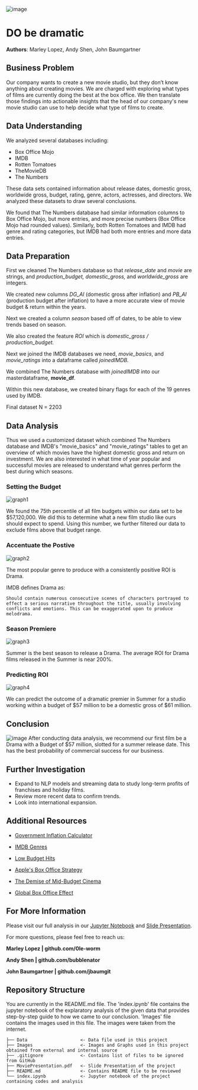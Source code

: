 ![image](./Images/HollywoodSign.png)

# DO be dramatic

**Authors**: Marley Lopez, Andy Shen, John Baumgartner


## Business Problem

Our company wants to create a new movie studio, but they don’t know anything about creating movies. We are charged with exploring what types of films are currently doing the best at the box office. We then translate those findings into actionable insights that the head of our company's new movie studio can use to help decide what type of films to create.

## Data Understanding

We analyzed several databases including:
- Box Office Mojo
- IMDB
- Rotten Tomatoes
- TheMovieDB
- The Numbers

These data sets contained information about release dates, domestic gross, worldwide gross, budget, rating, genre, actors, actresses, and directors. We analyzed these datasets to draw several conclusions. 

We found that The Numbers database had similar information columns to Box Office Mojo, but more entries, and more precise numbers (Box Office Mojo had rounded values). Similarly, both Rotten Tomatoes and IMDB had genre and rating categories, but IMDB had both more entries and more data entries.

## Data Preparation
First we cleaned The Numbers database so that *release_date* and *movie* are strings, and *production_budget, domestic_gross,* and  *worldwide_gross* are integers.

We created new columns *DG_AI* (domestic gross after inflation) and *PB_AI* (production budget after inflation) to have a more accurate view of movie budget & return within the years.

Next we created a column *season* based off of dates, to be able to view trends based on season.

We also created the feature *ROI* which is *domestic_gross / production_budget.*

Next we joined the IMDB databases we need, *movie_basics*, and *movie_ratings* into a dataframe called *joinedIMDB.*

We combined The Numbers database with *joinedIMDB* into our masterdataframe, **movie_df**.

Within this new database, we created binary flags for each of the 19 genres used by IMDB.

Final dataset N = 2203


## Data Analysis

Thus we used a customized dataset which combined The Numbers database and IMDB's "movie_basics" and "movie_ratings" tables to get an overview of which movies have the highest domestic gross and return on investment. We are also interested in what time of year popular and successful movies are released to understand what genres perform the best during which seasons.

### Setting the Budget 
![graph1](./Images/WhiskerBudget.png)

We found the 75th percentile of all film budgets within our data set to be $57,120,000. We did this to determine what a new film studio like ours should expect to spend. Using this number, we further filtered our data to exclude films above that budget range. 

### Accentuate the Postive
![graph2](./Images/PosROIbyGenre.png)

The most popular genre to produce with a consistently positive ROI is Drama. 

IMDB defines Drama as: 

    Should contain numerous consecutive scenes of characters portrayed to effect a serious narrative throughout the title, usually involving conflicts and emotions. This can be exaggerated upon to produce melodrama.

### Season Premiere
![graph3](./Images/Season.png)

Summer is the best season to release a Drama. The average ROI for Drama films released in the Summer is near 200%.


### Predicting ROI
![graph4](./Images/LinearRegBudget.png)

We can predict the outcome of a dramatic premier in Summer for a studio working within a budget of $57 million to be a domestic gross of $61 million. 

## Conclusion
![image](./Images/Theater.png)
After conducting data analysis, we recommend our first film be a Drama with a Budget of $57 million, slotted for a summer release date. This has the best probability of commercial success for our business. 


## Further Investigation

- Expand to NLP models and streaming data to study long-term profits of franchises and holiday films.
- Review more recent data to confirm trends.
- Look into international expansion.



## Additional Resources

- <p><a href="https://data.bls.gov/cgi-bin/cpicalc.pl">Government Inflation Calculator</a></p>
- <p><a href="https://help.imdb.com/article/contribution/titles/genres/GZDRMS6R742JRGAG">IMDB Genres</a></p>
- <p><a href="https://americanfilmmarket.com/types-3m-10m-films-break/">Low Budget Hits</a></p>
- <p><a href="https://www.nytimes.com/2023/10/20/business/media/apple-killers-of-the-flower-moon-theaters.html?searchResultPosition=22">Apple's Box Office Strategy</a></p>
- <p><a href="https://independent-magazine.org/2022/10/22/the-demise-of-mid-budget-cinema/">The Demise of Mid-Budget Cinema</a></p>
- <p><a href="https://www.bbc.com/culture/article/20130620-is-china-hollywoods-future">Global Box Office Effect</a></p>

## For More Information

Please visit our full analysis in our [Jupyter Notebook](./index.ipynb) and  [Slide Presentation](./MoviePresentation.pdf).

For more questions, please feel free to reach us: 

**Marley Lopez | github.com/0le-worm**

**Andy Shen | github.com/bubblenator**

**John Baumgartner | github.com/jbaumgit**


## Repository Structure

You are currently in the README.md file. The 'index.ipynb' file contains the jupyter notebook of the explaratory analysis of the given data that provides step-by-step guide to how we came to our conclusion. 'Images' file contains the images used in this file. The images were taken from the internet.

```
├── Data                    <- Data file used in this project
├── Images                  <- Images and Graphs used in this project obtained from external and internal source
├── .gitignore              <- Contains list of files to be ignored from GitHub
├── MoviePresentation.pdf   <- Slide Presentation of the project
├── README.md               <- Contains README file to be reviewed    
└── index.ipynb             <- Jupyter notebook of the project containing codes and analysis
```

